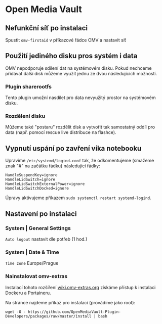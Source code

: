 # Open Media Vault

## Nefunkční síť po instalaci
Spustit `omv-firstaid` v příkazové řádce OMV a nastavit síť

## Použití jediného disku pros systém i data
OMV nepodporuje sdílení dat na systémovém disku.
Pokud nechceme přidávat další disk můžeme využít jednu ze dvou následujících možností.

### Plugin sharerootfs
Tento plugin umožní nasdílet pro data nevyužitý prostor na systémovém disku.

### Rozdělení disku
Můžeme také "postaru" rozdělit disk a vytvořit tak samostatný oddíl pro data (např. pomocí rescue live distribuce na flashce).

## Vypnutí uspání po zavření víka notebooku
Upravíme `/etc/systemd/logind.conf` tak, že odkomentujeme (smažeme znak "#" na začátku řádku) následující řádky:
```
HandleSuspendKey=ignore
HandleLidSwitch=ignore
HandleLidSwitchExternalPower=ignore
HandleLidSwitchDocked=ignore
```
Úpravy aktivujeme příkazem
`sudo systemctl restart systemd-logind`.

## Nastavení po instalaci

### System | General Settings
`Auto logout` nastavit dle potřeb (1 hod.)

### System | Date & Time
`Time zone` Europe/Prague

### Nainstalovat omv-extras
Instalací tohoto rozšíření [wiki.omv-extras.org](https://wiki.omv-extras.org) získáme přístup k instalaci Dockeru a Portaineru.

Na stránce najdeme příkaz pro instalaci (provádíme jako root):

`wget -O - https://github.com/OpenMediaVault-Plugin-Developers/packages/raw/master/install | bash`
